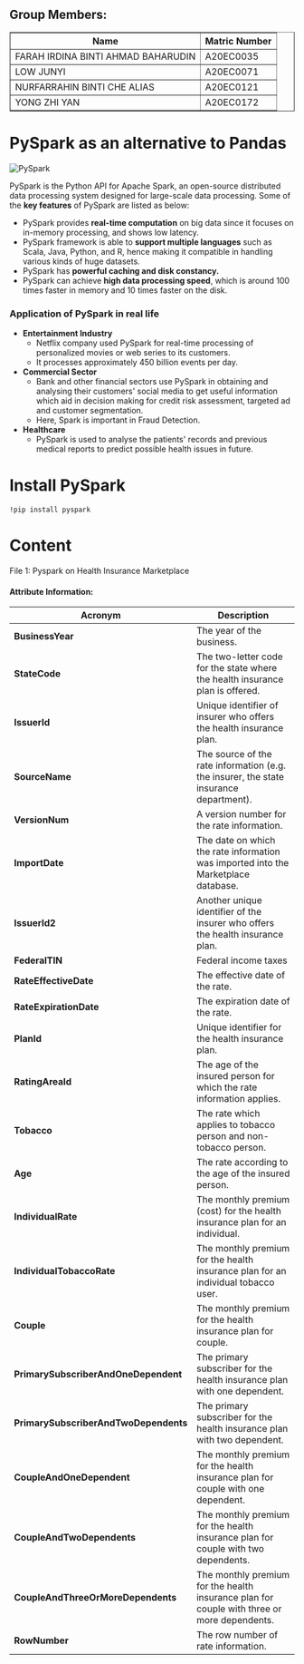 ## Group Members: 
<table border="solid">
  <tr>
    <th>Name</th>
    <th>Matric Number</th>
  </tr>
  <tr>
    <td>FARAH IRDINA BINTI AHMAD BAHARUDIN</td>
    <td>A20EC0035</td>
  </tr>
  <tr>
    <td>LOW JUNYI</td>
    <td>A20EC0071</td>
  </tr>
  <tr>
    <td>NURFARRAHIN BINTI CHE ALIAS</td>
    <td>A20EC0121</td>
  </tr>
  <tr>
    <td>YONG ZHI YAN</td>
    <td>A20EC0172</td>
  </tr>
</table>

<h1>PySpark as an alternative to Pandas</h1>

![PySpark](https://static.javatpoint.com/tutorial/pyspark/images/pyspark.png)
<br>

PySpark is the Python API for Apache Spark, an open-source distributed data processing system designed for large-scale data processing. Some of the <b>key features</b> of PySpark are listed as below:
<ul>
  <li>PySpark provides <b>real-time computation</b> on big data since it focuses on in-memory processing, and shows low latency. </li>

  <li>PySpark framework is able to <b>support multiple languages</b> such as Scala, Java, Python, and R, hence making it compatible in handling various kinds of huge datasets. </li>

  <li>PySpark has <b>powerful caching and disk constancy.</b></li>

  <li>PySpark can achieve <b>high data processing speed</b>, which is around 100 times faster in memory and 10 times faster on the disk. </li>

</ul>

<h3>Application of PySpark in real life</h3>
<ul>
  <li><b>Entertainment Industry</b>
    <ul>
      <li>Netflix company used PySpark for real-time processing of personalized movies or web series to its customers.</li>
      <li>It processes approximately 450 billion events per day. </li>
    </ul>
  </li>
  
  <li><b>Commercial Sector</b>
    <ul>
      <li>Bank and other financial sectors use PySpark in obtaining and analysing their customers' social media to get useful information which aid in decision making for credit risk assessment, targeted ad and customer segmentation. </li>
      <li>Here, Spark is important in Fraud Detection. </li>
    </ul>
  </li>
  
  <li><b>Healthcare</b>
    <ul>
      <li>PySpark is used to analyse the patients' records and previous medical reports to predict possible health issues in future. </li>
    </ul>
  </li>
  
</ul>

<h1>Install PySpark</h1>
<code>!pip install pyspark</code>


<h1>Content</h1>
File 1: Pyspark on Health Insurance Marketplace

#### Attribute Information:
| Acronym | Description |
| --- | --- |
| **BusinessYear** |   The year of the business.  |
|**StateCode** |  The two-letter code for the state where the health insurance plan is offered.  |
| **IssuerId** | Unique identifier of insurer who offers the health insurance plan. |
| **SourceName** |  The source of the rate information (e.g. the insurer, the state insurance department). |
| **VersionNum** | A version number for the rate information.  |
| **ImportDate** |  The date on which the rate information was imported into the Marketplace database.   |
| **IssuerId2** | Another unique identifier of the insurer who offers the health insurance plan.  |
| **FederalTIN** | Federal income taxes  |
| **RateEffectiveDate** |  The effective date of the rate.   |
|**RateExpirationDate** |  The expiration date of the rate. |
| **PlanId** | Unique identifier for the health insurance plan. |
| **RatingAreaId** | The age of the insured person for which the rate information applies.  |
| **Tobacco** | The rate which applies to tobacco person and non-tobacco person. |
| **Age** |   The rate according to the age of the insured person.  |
| **IndividualRate** |  The monthly premium (cost) for the health insurance plan for an individual.  |
| **IndividualTobaccoRate** | The monthly premium for the health insurance plan for an individual tobacco user.  |
| **Couple** | The monthly premium for the health insurance plan for couple.  |
|**PrimarySubscriberAndOneDependent** |  The primary subscriber for the health insurance plan with one dependent. |
| **PrimarySubscriberAndTwoDependents** | The primary subscriber for the health insurance plan with two dependent. |
| **CoupleAndOneDependent** | The monthly premium for the health insurance plan for couple with one dependent. |
| **CoupleAndTwoDependents** | The monthly premium for the health insurance plan for couple with two dependents.  |
| **CoupleAndThreeOrMoreDependents** |  The monthly premium for the health insurance plan for couple with three or more dependents.   |
| **RowNumber** | The row number of rate information.  |



